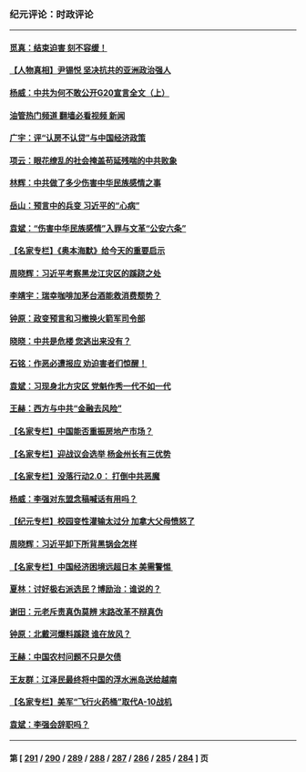 ### 纪元评论：时政评论
---
#### [觅真：结束迫害 刻不容缓！](../../pages/nsc1025/n14071380.md?09120330) 
#### [【人物真相】尹锡悦 坚决抗共的亚洲政治强人](../../pages/nsc1025/n14071125.md?09120330) 
#### [杨威：中共为何不敢公开G20宣言全文（上）](../../pages/nsc1025/n14071172.md?09120330) 
#### [油管热门频道 翻墙必看视频 新闻](ok?09120330)
#### [广宇：评“认房不认贷”与中国经济政策](../../pages/nsc1025/n14070987.md?09120330) 
#### [项云：眼花缭乱的社会掩盖苟延残喘的中共败象](../../pages/nsc1025/n14070980.md?09120330) 
#### [林辉：中共做了多少伤害中华民族感情之事](../../pages/nsc1025/n14070968.md?09120330) 
#### [岳山：预言中的兵变 习近平的“心病”](../../pages/nsc1025/n14070677.md?09120330) 
#### [袁斌：“伤害中华民族感情”入罪与文革“公安六条”](../../pages/nsc1025/n14070854.md?09120330) 
#### [【名家专栏】《奥本海默》给今天的重要启示](../../pages/nsc1025/n14059658.md?09120330) 
#### [周晓辉：习近平考察黑龙江灾区的蹊跷之处](../../pages/nsc1025/n14070473.md?09120330) 
#### [李靖宇：瑞幸咖啡加茅台酒能救消费颓势？](../../pages/nsc1025/n14070535.md?09120330) 
#### [钟原：政变预言和习撤换火箭军司令部](../../pages/nsc1025/n14069991.md?09120330) 
#### [晓晓：中共是危楼 您逃出来没有？](../../pages/nsc1025/n14070312.md?09120330) 
#### [石铭：作恶必遭报应 劝迫害者们惊醒！](../../pages/nsc1025/n14070250.md?09120330) 
#### [袁斌：习现身北方灾区 党魁作秀一代不如一代](../../pages/nsc1025/n14070225.md?09120330) 
#### [王赫：西方与中共“金融去风险”](../../pages/nsc1025/n14069998.md?09120330) 
#### [【名家专栏】中国能否重振房地产市场？](../../pages/nsc1025/n14068882.md?09120330) 
#### [【名家专栏】迎战议会选举 杨金州长有三优势](../../pages/nsc1025/n14069672.md?09120330) 
#### [【名家专栏】没落行动2.0： 打倒中共恶魔](../../pages/nsc1025/n14068880.md?09120330) 
#### [杨威：李强对东盟念稿喊话有用吗？](../../pages/nsc1025/n14069206.md?09120330) 
#### [【纪元专栏】校园变性灌输太过分 加拿大父母愤怒了](../../pages/nsc1025/n14069163.md?09120330) 
#### [周晓辉：习近平卸下所背黑锅会怎样](../../pages/nsc1025/n14069128.md?09120330) 
#### [【名家专栏】中国经济困境远超日本 美需警惕 ](../../pages/nsc1025/n14068887.md?09120330) 
#### [夏林：讨好极右派选民？博励治：谁说的？](../../pages/nsc1025/n14069061.md?09120330) 
#### [谢田：元老斥责真伪莫辨 末路改革不辩真伪](../../pages/nsc1025/n14068736.md?09120330) 
#### [钟原：北戴河爆料蹊跷 谁在放风？](../../pages/nsc1025/n14068428.md?09120330) 
#### [王赫：中国农村问题不只是欠债](../../pages/nsc1025/n14068388.md?09120330) 
#### [王友群：江泽民最终将中国的浮水洲岛送给越南](../../pages/nsc1025/n14068353.md?09120330) 
#### [【名家专栏】美军“飞行火药桶”取代A-10战机](../../pages/nsc1025/n14068190.md?09120330) 
#### [袁斌：李强会辞职吗？](../../pages/nsc1025/n14067949.md?09120330) 

---
#### 第 [ [291](./291.md?09120330) / [290](./290.md?09120330) / [289](./289.md?09120330) / [288](./288.md?09120330) / [287](./287.md?09120330) / [286](./286.md?09120330) / [285](./285.md?09120330) / [284](./284.md?09120330) ] 页

